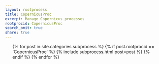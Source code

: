 ```yaml
---
layout: rootprocess
title: CopernicusProc
excerpt: Manage Copernicus processes
rootprocid: CopernicusProc
search_omit: true
share: true
---
```


<ul class='post-list'>
{% for post in site.categories.subprocess %}
  {% if post.rootprocid == 'CopernicusProc' %}
    {% include subprocess.html post=post %}
  {% endif %}
{% endfor %}
</ul>
